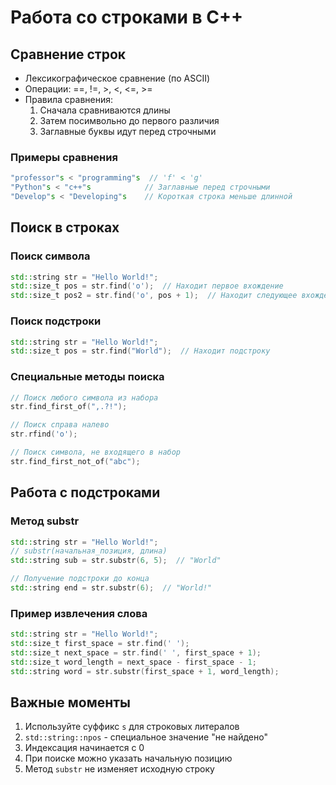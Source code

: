 # Работа со строками в C++

## Сравнение строк
- Лексикографическое сравнение (по ASCII)
- Операции: ==, !=, >, <, <=, >=
- Правила сравнения:
  1. Сначала сравниваются длины
  2. Затем посимвольно до первого различия
  3. Заглавные буквы идут перед строчными

### Примеры сравнения
```cpp
"professor"s < "programming"s  // 'f' < 'g'
"Python"s < "c++"s            // Заглавные перед строчными
"Develop"s < "Developing"s    // Короткая строка меньше длинной
```

## Поиск в строках

### Поиск символа
```cpp
std::string str = "Hello World!";
std::size_t pos = str.find('o');  // Находит первое вхождение
std::size_t pos2 = str.find('o', pos + 1);  // Находит следующее вхождение
```

### Поиск подстроки
```cpp
std::string str = "Hello World!";
std::size_t pos = str.find("World");  // Находит подстроку
```

### Специальные методы поиска
```cpp
// Поиск любого символа из набора
str.find_first_of(",.?!");

// Поиск справа налево
str.rfind('o');

// Поиск символа, не входящего в набор
str.find_first_not_of("abc");
```

## Работа с подстроками

### Метод substr
```cpp
std::string str = "Hello World!";
// substr(начальная_позиция, длина)
std::string sub = str.substr(6, 5);  // "World"

// Получение подстроки до конца
std::string end = str.substr(6);  // "World!"
```

### Пример извлечения слова
```cpp
std::string str = "Hello World!";
std::size_t first_space = str.find(' ');
std::size_t next_space = str.find(' ', first_space + 1);
std::size_t word_length = next_space - first_space - 1;
std::string word = str.substr(first_space + 1, word_length);
```

## Важные моменты
1. Используйте суффикс `s` для строковых литералов
2. `std::string::npos` - специальное значение "не найдено"
3. Индексация начинается с 0
4. При поиске можно указать начальную позицию
5. Метод `substr` не изменяет исходную строку 